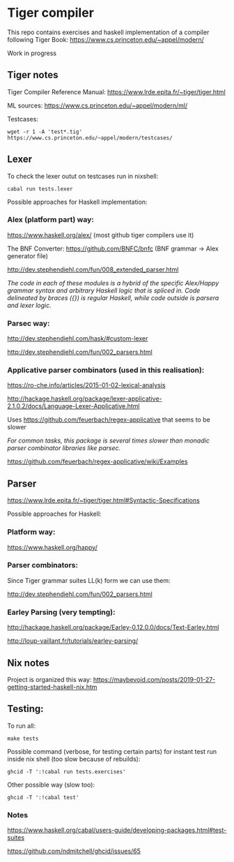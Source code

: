 # Tiger compiler

This repo contains exercises and haskell implementation of a compiler following Tiger Book: https://www.cs.princeton.edu/~appel/modern/

Work in progress


## Tiger notes

Tiger Compiler Reference Manual: https://www.lrde.epita.fr/~tiger/tiger.html

ML sources: https://www.cs.princeton.edu/~appel/modern/ml/

Testcases:

```
wget -r 1 -A 'test*.tig' https://www.cs.princeton.edu/~appel/modern/testcases/
```

## Lexer

To check the lexer outut on testcases run in nixshell:

```
cabal run tests.lexer
```

Possible approaches for Haskell implementation:

### Alex (platform part) way:

https://www.haskell.org/alex/ (most github tiger compilers use it)

The BNF Converter: https://github.com/BNFC/bnfc (BNF grammar -> Alex generator file)

http://dev.stephendiehl.com/fun/008_extended_parser.html

*The code in each of these modules is a hybrid of the specific Alex/Happy grammar syntax and arbitrary Haskell logic that is spliced in. Code delineated by braces ({}) is regular Haskell, while code outside is parsera and lexer logic.*


### Parsec way:

http://dev.stephendiehl.com/hask/#custom-lexer

http://dev.stephendiehl.com/fun/002_parsers.html


### Applicative parser combinators (used in this realisation):

https://ro-che.info/articles/2015-01-02-lexical-analysis

http://hackage.haskell.org/package/lexer-applicative-2.1.0.2/docs/Language-Lexer-Applicative.html

Uses https://github.com/feuerbach/regex-applicative that seems to be slower

*For common tasks, this package is several times slower than monadic parser combinator libraries like parsec.*

https://github.com/feuerbach/regex-applicative/wiki/Examples


## Parser

https://www.lrde.epita.fr/~tiger/tiger.html#Syntactic-Specifications

Possible approaches for Haskell:

### Platform way:

https://www.haskell.org/happy/


### Parser combinators:

Since Tiger grammar suites LL(k) form we can use them:

http://dev.stephendiehl.com/fun/002_parsers.html


### Earley Parsing (very tempting):

http://hackage.haskell.org/package/Earley-0.12.0.0/docs/Text-Earley.html

http://loup-vaillant.fr/tutorials/earley-parsing/


## Nix notes

Project is organized this way: https://maybevoid.com/posts/2019-01-27-getting-started-haskell-nix.htm


## Testing:

To run all:

```
make tests
```

Possible command (verbose, for testing certain parts) for instant test run inside nix shell (too slow because of rebuilds):

```
ghcid -T ':!cabal run tests.exercises'
```

Other possible way (slow too):

```
ghcid -T ':!cabal test'
```

### Notes

https://www.haskell.org/cabal/users-guide/developing-packages.html#test-suites

https://github.com/ndmitchell/ghcid/issues/65
